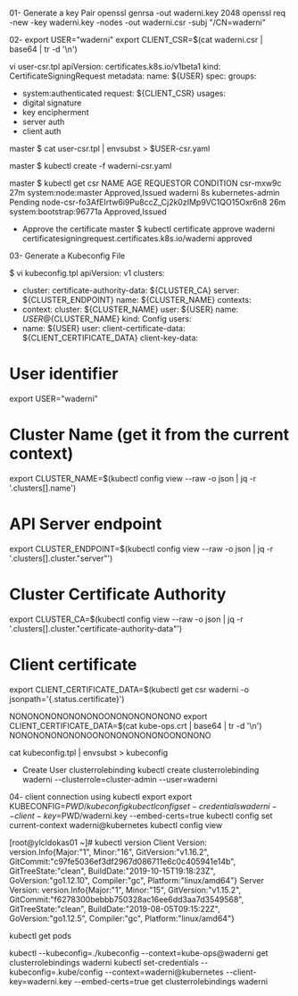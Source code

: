 01- Generate a key Pair
openssl genrsa -out waderni.key 2048
openssl req -new -key waderni.key -nodes -out waderni.csr -subj "/CN=waderni"


02- 
export USER="waderni"
export CLIENT_CSR=$(cat waderni.csr | base64 | tr -d '\n')

vi user-csr.tpl
apiVersion: certificates.k8s.io/v1beta1
kind: CertificateSigningRequest
metadata:
  name: ${USER}
spec:
  groups:
  - system:authenticated
  request: ${CLIENT_CSR}
  usages:
  - digital signature
  - key encipherment
  - server auth
  - client auth


master $ cat user-csr.tpl | envsubst > $USER-csr.yaml


master $ kubectl create -f waderni-csr.yaml

master $ kubectl get csr
NAME                                                   AGE       REQUESTOR                 CONDITION
csr-mxw9c                                              27m       system:node:master        Approved,Issued
waderni                                                8s        kubernetes-admin          Pending
node-csr-fo3AfEIrtw6i9Pu8ccZ_Cj2k0zIMp9VC1QO15Oxr6n8   26m       system:bootstrap:96771a   Approved,Issued

- Approve the certificate
master $ kubectl certificate approve waderni
certificatesigningrequest.certificates.k8s.io/waderni approved



03- Generate a Kubeconfig File

$ vi kubeconfig.tpl
apiVersion: v1
clusters:
- cluster:
    certificate-authority-data: ${CLUSTER_CA}
    server: ${CLUSTER_ENDPOINT}
  name: ${CLUSTER_NAME}
contexts:
- context:
    cluster: ${CLUSTER_NAME}
    user: ${USER}
  name: ${USER}@${CLUSTER_NAME}
kind: Config
users:
- name: ${USER}
  user:
    client-certificate-data: ${CLIENT_CERTIFICATE_DATA}
    client-key-data: <CLIENT-KEY-DATA>



# User identifier
export USER="waderni"
# Cluster Name (get it from the current context)
 export CLUSTER_NAME=$(kubectl config view --raw -o json | jq -r '.clusters[].name')
# API Server endpoint
 export CLUSTER_ENDPOINT=$(kubectl config view --raw -o json | jq -r '.clusters[].cluster."server"')
# Cluster Certificate Authority
 export CLUSTER_CA=$(kubectl config view --raw -o json | jq -r '.clusters[].cluster."certificate-authority-data"')
# Client certificate
 export CLIENT_CERTIFICATE_DATA=$(kubectl get csr waderni -o jsonpath='{.status.certificate}')


NONONONONONONONOONONONONONONO
export CLIENT_CERTIFICATE_DATA=$(cat kube-ops.crt | base64 | tr -d '\n')
NONONONONONONOONONONONONONOONONONO

cat kubeconfig.tpl | envsubst > kubeconfig



- Create User clusterrolebinding
kubectl create clusterrolebinding waderni --clusterrole=cluster-admin --user=waderni  


04- client connection using kubectl
export export KUBECONFIG=$PWD/kubeconfig
kubectl config set-credentials waderni --client-key=$PWD/waderni.key --embed-certs=true
kubectl config set current-context waderni@kubernetes
kubectl config view


[root@ylcldokas01 ~]# kubectl version
Client Version: version.Info{Major:"1", Minor:"16", GitVersion:"v1.16.2", GitCommit:"c97fe5036ef3df2967d086711e6c0c405941e14b", GitTreeState:"clean", BuildDate:"2019-10-15T19:18:23Z", GoVersion:"go1.12.10", Compiler:"gc", Platform:"linux/amd64"}
Server Version: version.Info{Major:"1", Minor:"15", GitVersion:"v1.15.2", GitCommit:"f6278300bebbb750328ac16ee6dd3aa7d3549568", GitTreeState:"clean", BuildDate:"2019-08-05T09:15:22Z", GoVersion:"go1.12.5", Compiler:"gc", Platform:"linux/amd64"}


kubectl get pods


kubectl --kubeconfig=./kubeconfig --context=kube-ops@waderni get clusterrolebindings waderni
kubectl set-credentials --kubeconfig=.kube/config --context=waderni@kubernetes --client-key=waderni.key --embed-certs=true get clusterrolebindings waderni
